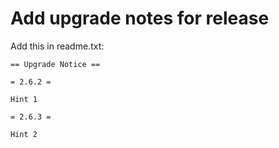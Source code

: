 # Add upgrade notes for release

Add this in readme.txt:

```
== Upgrade Notice ==

= 2.6.2 =

Hint 1

= 2.6.3 =

Hint 2
```
